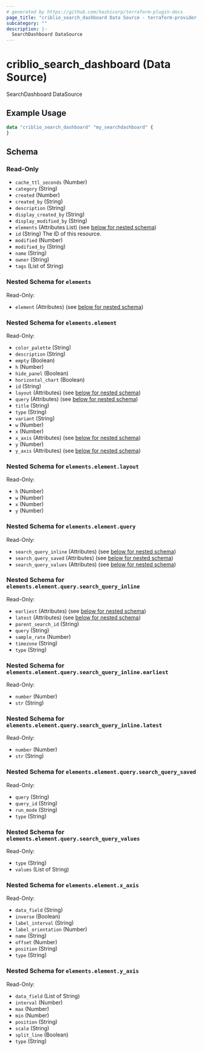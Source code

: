 ```yaml
---
# generated by https://github.com/hashicorp/terraform-plugin-docs
page_title: "criblio_search_dashboard Data Source - terraform-provider-criblio"
subcategory: ""
description: |-
  SearchDashboard DataSource
---
```


# criblio_search_dashboard (Data Source)

SearchDashboard DataSource

## Example Usage

```terraform
data "criblio_search_dashboard" "my_searchdashboard" {
}
```

<!-- schema generated by tfplugindocs -->
## Schema

### Read-Only

- `cache_ttl_seconds` (Number)
- `category` (String)
- `created` (Number)
- `created_by` (String)
- `description` (String)
- `display_created_by` (String)
- `display_modified_by` (String)
- `elements` (Attributes List) (see [below for nested schema](#nestedatt--elements))
- `id` (String) The ID of this resource.
- `modified` (Number)
- `modified_by` (String)
- `name` (String)
- `owner` (String)
- `tags` (List of String)

<a id="nestedatt--elements"></a>
### Nested Schema for `elements`

Read-Only:

- `element` (Attributes) (see [below for nested schema](#nestedatt--elements--element))

<a id="nestedatt--elements--element"></a>
### Nested Schema for `elements.element`

Read-Only:

- `color_palette` (String)
- `description` (String)
- `empty` (Boolean)
- `h` (Number)
- `hide_panel` (Boolean)
- `horizontal_chart` (Boolean)
- `id` (String)
- `layout` (Attributes) (see [below for nested schema](#nestedatt--elements--element--layout))
- `query` (Attributes) (see [below for nested schema](#nestedatt--elements--element--query))
- `title` (String)
- `type` (String)
- `variant` (String)
- `w` (Number)
- `x` (Number)
- `x_axis` (Attributes) (see [below for nested schema](#nestedatt--elements--element--x_axis))
- `y` (Number)
- `y_axis` (Attributes) (see [below for nested schema](#nestedatt--elements--element--y_axis))

<a id="nestedatt--elements--element--layout"></a>
### Nested Schema for `elements.element.layout`

Read-Only:

- `h` (Number)
- `w` (Number)
- `x` (Number)
- `y` (Number)


<a id="nestedatt--elements--element--query"></a>
### Nested Schema for `elements.element.query`

Read-Only:

- `search_query_inline` (Attributes) (see [below for nested schema](#nestedatt--elements--element--query--search_query_inline))
- `search_query_saved` (Attributes) (see [below for nested schema](#nestedatt--elements--element--query--search_query_saved))
- `search_query_values` (Attributes) (see [below for nested schema](#nestedatt--elements--element--query--search_query_values))

<a id="nestedatt--elements--element--query--search_query_inline"></a>
### Nested Schema for `elements.element.query.search_query_inline`

Read-Only:

- `earliest` (Attributes) (see [below for nested schema](#nestedatt--elements--element--query--search_query_inline--earliest))
- `latest` (Attributes) (see [below for nested schema](#nestedatt--elements--element--query--search_query_inline--latest))
- `parent_search_id` (String)
- `query` (String)
- `sample_rate` (Number)
- `timezone` (String)
- `type` (String)

<a id="nestedatt--elements--element--query--search_query_inline--earliest"></a>
### Nested Schema for `elements.element.query.search_query_inline.earliest`

Read-Only:

- `number` (Number)
- `str` (String)


<a id="nestedatt--elements--element--query--search_query_inline--latest"></a>
### Nested Schema for `elements.element.query.search_query_inline.latest`

Read-Only:

- `number` (Number)
- `str` (String)



<a id="nestedatt--elements--element--query--search_query_saved"></a>
### Nested Schema for `elements.element.query.search_query_saved`

Read-Only:

- `query` (String)
- `query_id` (String)
- `run_mode` (String)
- `type` (String)


<a id="nestedatt--elements--element--query--search_query_values"></a>
### Nested Schema for `elements.element.query.search_query_values`

Read-Only:

- `type` (String)
- `values` (List of String)



<a id="nestedatt--elements--element--x_axis"></a>
### Nested Schema for `elements.element.x_axis`

Read-Only:

- `data_field` (String)
- `inverse` (Boolean)
- `label_interval` (String)
- `label_orientation` (Number)
- `name` (String)
- `offset` (Number)
- `position` (String)
- `type` (String)


<a id="nestedatt--elements--element--y_axis"></a>
### Nested Schema for `elements.element.y_axis`

Read-Only:

- `data_field` (List of String)
- `interval` (Number)
- `max` (Number)
- `min` (Number)
- `position` (String)
- `scale` (String)
- `split_line` (Boolean)
- `type` (String)
